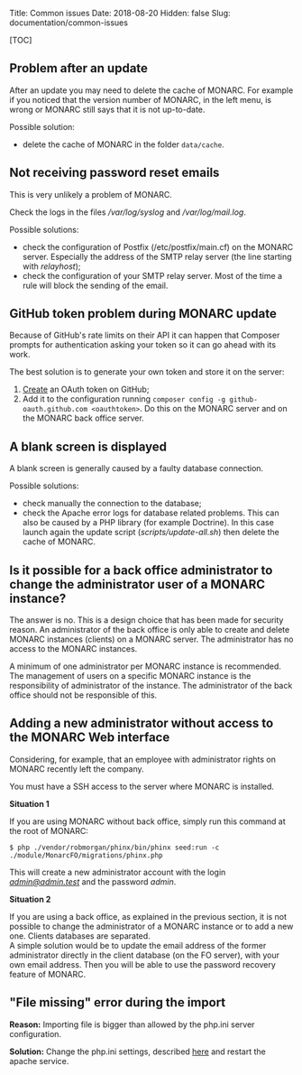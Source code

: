 Title: Common issues
Date: 2018-08-20
Hidden: false
Slug: documentation/common-issues

[TOC]

## Problem after an update

After an update you may need to delete the cache of MONARC.
For example if you noticed that the version number of MONARC,
in the left menu, is wrong or MONARC still says that it is
not up-to-date.

Possible solution:

* delete the cache of MONARC in the folder ``data/cache``.


## Not receiving password reset emails

This is very unlikely a problem of MONARC.

Check the logs in the files */var/log/syslog* and */var/log/mail.log*.

Possible solutions:

* check the configuration of Postfix (/etc/postfix/main.cf) on the MONARC
  server. Especially the address of the SMTP relay server (the line
  starting with _relayhost_);
* check the configuration of your SMTP relay server. Most of the time a
  rule will block the sending of the email.

## GitHub token problem during MONARC update

Because of GitHub's rate limits on their API it can happen that Composer
prompts for authentication asking your token so it can go ahead with its work.

The best solution is to generate your own token and store it on the server:

1. [Create](https://github.com/settings/tokens) an OAuth token on GitHub;
2. Add it to the configuration running ``composer config -g github-oauth.github.com <oauthtoken>``.
   Do this on the MONARC server and on the MONARC back office server.

## A blank screen is displayed

A blank screen is generally caused by a faulty database connection.

Possible solutions:

* check manually the connection to the database;
* check the Apache error logs for database related problems. This can also be
  caused by a PHP library (for example Doctrine). In this case launch again the
  update script (*scripts/update-all.sh*) then delete the cache of MONARC.

## Is it possible for a back office administrator to change the administrator user of a MONARC instance?

The answer is no. This is a design choice that has been made for security reason.
An administrator of the back office is only able to create and delete MONARC
instances (clients) on a MONARC server. The administrator has no access to the
MONARC instances.

A minimum of one administrator per MONARC instance is recommended.
The management of users on a specific MONARC instance is the responsibility
of administrator of the instance.
The administrator of the back office should not be responsible of this.

## Adding a new administrator without access to the MONARC Web interface

Considering, for example, that an employee with administrator rights on MONARC
recently left the company.

You must have a SSH access to the server where MONARC is installed.

**Situation 1**

If you are using MONARC without back office, simply run this command at the
root of MONARC:

    $ php ./vendor/robmorgan/phinx/bin/phinx seed:run -c ./module/MonarcFO/migrations/phinx.php

This will create a new administrator account with the login *admin@admin.test*
and the password *admin*.

**Situation 2**

If you are using a back office, as explained in the previous section, it is not
possible to change the administrator of a MONARC instance or to add a new one.
Clients databases are separated.  
A simple solution would be to update the email address of the former
administrator directly in the client database (on the FO server), with your own
email address.
Then you will be able to use the password recovery feature of MONARC.


## "File missing" error during the import

**Reason:** Importing file is bigger than allowed by the php.ini server configuration.

**Solution:** Change the php.ini settings,
described [here](https://github.com/monarc-project/MonarcAppFO/blob/master/vagrant/bootstrap.sh#L22-L26)
and restart the apache service.

